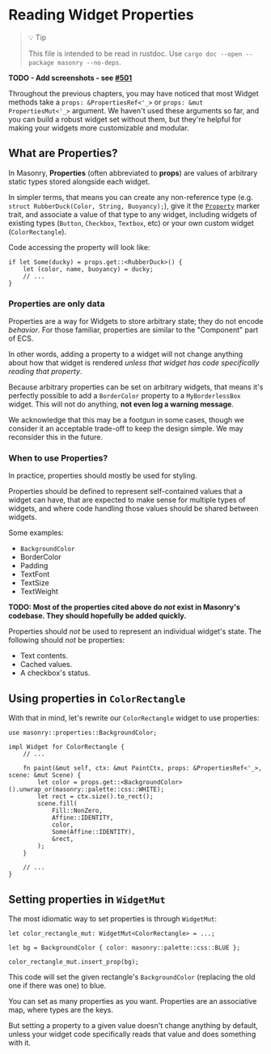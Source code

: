 # Reading Widget Properties

<!-- Copyright 2024 the Xilem Authors -->
<!-- SPDX-License-Identifier: Apache-2.0 -->

<div class="rustdoc-hidden">

> 💡 Tip
>
> This file is intended to be read in rustdoc.
> Use `cargo doc --open --package masonry --no-deps`.

</div>

<!-- TODO - Rewrite this chapter -->

**TODO - Add screenshots - see [#501](https://github.com/linebender/xilem/issues/501)**

Throughout the previous chapters, you may have noticed that most Widget methods take a `props: &PropertiesRef<'_>` or `props: &mut PropertiesMut<'_>` argument.
We haven't used these arguments so far, and you can build a robust widget set without them, but they're helpful for making your widgets more customizable and modular.


## What are Properties?

In Masonry, **Properties** (often abbreviated to **props**) are values of arbitrary static types stored alongside each widget.

In simpler terms, that means you can create any non-reference type (e.g. `struct RubberDuck(Color, String, Buoyancy);`), give it the [`Property`] marker trait, and associate a value of that type to any widget, including widgets of existing types (`Button`, `Checkbox`, `Textbox`, etc) or your own custom widget (`ColorRectangle`).

Code accessing the property will look like:

```rust,ignore
if let Some(ducky) = props.get::<RubberDuck>() {
    let (color, name, buoyancy) = ducky;
    // ...
}
```

### Properties are only data

Properties are a way for Widgets to store arbitrary state; they do not encode *behavior*.
For those familiar, properties are similar to the "Component" part of ECS.

In other words, adding a property to a widget will not change anything about how that widget is rendered *unless that widget has code specifically reading that property*.

Because arbitrary properties can be set on arbitrary widgets, that means it's perfectly possible to add a `BorderColor` property to a `MyBorderlessBox` widget.
This will not do anything, **not even log a warning message**.

We acknowledge that this may be a footgun in some cases, though we consider it an acceptable trade-off to keep the design simple.
We may reconsider this in the future.


### When to use Properties?

<!-- TODO - Mention event handling -->
<!-- I expect that properties will be used to share the same pointer event handling code between Button, SizedBox, Textbox, etc... -->

In practice, properties should mostly be used for styling.

Properties should be defined to represent self-contained values that a widget can have, that are expected to make sense for multiple types of widgets, and where code handling those values should be shared between widgets.

Some examples:

- `BackgroundColor`
- BorderColor
- Padding
- TextFont
- TextSize
- TextWeight

**TODO: Most of the properties cited above do *not* exist in Masonry's codebase. They should hopefully be added quickly.**

Properties should *not* be used to represent an individual widget's state. The following should *not* be properties:

- Text contents.
- Cached values.
- A checkbox's status.

<!-- TODO - Mention properties as a unit of code sharing, once we have concrete examples of that. -->


## Using properties in `ColorRectangle`

With that in mind, let's rewrite our `ColorRectangle` widget to use properties:

```rust,ignore
use masonry::properties::BackgroundColor;

impl Widget for ColorRectangle {
    // ...

    fn paint(&mut self, ctx: &mut PaintCtx, props: &PropertiesRef<'_>, scene: &mut Scene) {
        let color = props.get::<BackgroundColor>().unwrap_or(masonry::palette::css::WHITE);
        let rect = ctx.size().to_rect();
        scene.fill(
            Fill::NonZero,
            Affine::IDENTITY,
            color,
            Some(Affine::IDENTITY),
            &rect,
        );
    }

    // ...
}
```

## Setting properties in `WidgetMut`

The most idiomatic way to set properties is through `WidgetMut`:

```rust,ignore
let color_rectangle_mut: WidgetMut<ColorRectangle> = ...;

let bg = BackgroundColor { color: masonry::palette::css::BLUE };

color_rectangle_mut.insert_prop(bg);
```

This code will set the given rectangle's `BackgroundColor` (replacing the old one if there was one) to blue.

You can set as many properties as you want.
Properties are an associative map, where types are the keys.

But setting a property to a given value doesn't change anything by default, unless your widget code specifically reads that value and does something with it.

<!-- TODO - Mention "transform" property. -->

[`Property`]: crate::core::Property
